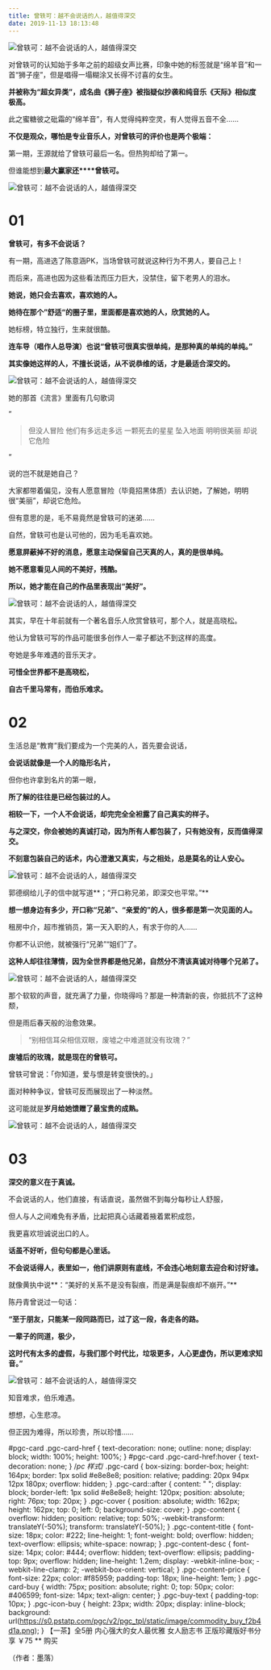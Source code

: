 ```yaml
---
title: 曾轶可：越不会说话的人，越值得深交
date: 2019-11-13 18:13:48
---
```

![曾轶可：越不会说话的人，越值得深交](http://p3.pstatp.com/large/pgc-image/56b91e5fdbec4ec08e5d0eadc2a1b299)
 


 对曾轶可的认知始于多年之前的超级女声比赛，印象中她的标签就是“绵羊音”和一首“狮子座”，但是唱得一塌糊涂又长得不讨喜的女生。

 **并被称为“超女异类”，成名曲《狮子座》被指疑似抄袭和纯音乐《天际》相似度极高。**

 此之蜜糖彼之砒霜的“绵羊音”，有人觉得纯粹空灵，有人觉得五音不全……

 **不仅是观众，哪怕是专业音乐人，对曾轶可的评价也是两个极端：**

 第一期，王源就给了曾轶可最后一名。但热狗却给了第一。

 但谁能想到**最大赢家还****曾轶可。**

![曾轶可：越不会说话的人，越值得深交](http://p9.pstatp.com/large/pgc-image/9cf02603ae1b40ad92c103944fcc6521)
 


# 01

 **曾轶可，有多不会说话？**

 有一期，高进选了陈意涵PK，当场曾轶可就说这种行为不男人，要自己上！

 而后来，高进也因为这些看法而压力巨大，没禁住，留下老男人的泪水。

 **她说，她只会去喜欢，喜欢她的人。**

 **她待在那个”舒适“的圈子里，里面都是喜欢她的人，欣赏她的人。**

 她标榜，特立独行，生来就很酷。

 **连车导（唱作人总导演）也说“曾轶可很真实很单纯，是那种真的单纯的单纯。”**

 **其实像她这样的人，不擅长说话，从不说恭维的话，才是最适合深交的。**

![曾轶可：越不会说话的人，越值得深交](http://p3.pstatp.com/large/pgc-image/133fe2206f7f495483a90c41b12a812f)
 


 她的那首《流言》里面有几句歌词

 ”

> 但没人冒险 他们有多远走多远 一颗死去的星星 坠入地面 明明很美丽 却说它危险

 “

 说的岂不就是她自己？

 大家都带着偏见，没有人愿意冒险（毕竟招黑体质）去认识她，了解她，明明很“美丽”，却说它危险。

 但有意思的是，毛不易竟然是曾轶可的迷弟……

 自然，曾轶可也是认可他的，因为毛毛喜欢她。

 **愿意屏蔽掉不好的消息，愿意主动保留自己天真的人，真的是很单纯。**

 **她不愿意看见人间的不美好，残酷。**

 **所以，她才能在自己的作品里表现出“美好”。**

![曾轶可：越不会说话的人，越值得深交](http://p3.pstatp.com/large/pgc-image/7307a323f11847ae991cf62f10c3b94c)
 


 其实，早在十年前就有一个著名音乐人欣赏曾轶可，那个人，就是高晓松。

 他认为曾轶可写的作品可能很多创作人一辈子都达不到这样的高度。

 夸她是多年难遇的音乐天才。

 **可惜全世界都不是高晓松，**

 **自古千里马常有，而伯乐难求。**

# 02

 生活总是“教育”我们要成为一个完美的人，首先要会说话，

 **会说话就像是一个人的隐形名片，**

 但你也许拿到名片的第一眼，

 **所了解的往往是已经包装过的人。**

 **相较一下，一个人不会说话，却完完全全袒露了自己真实的样子。**

 **与之深交，你会被她的真诚打动，因为所有人都包装了，只有她没有，反而值得深交。**

 **不刻意包装自己的话术，内心澄澈又真实，与之相处，总是莫名的让人安心。**

![曾轶可：越不会说话的人，越值得深交](http://p3.pstatp.com/large/pgc-image/24f2e88f910d4fa7a670771012cac441)
 


 郭德纲给儿子的信中就写道**；“开口称兄弟，即深交也平常。”**

 **想一想身边有多少，开口称“兄弟”、“亲爱的”的人，很多都是第一次见面的人。**

 租房中介，超市推销员，第一天入职的人，有求于你的人......

 你都不认识他，就被强行“兄弟”“姐们”了。

 **这种人却往往薄情，因为全世界都是他兄弟，自然分不清该真诚对待哪个兄弟了。**

![曾轶可：越不会说话的人，越值得深交](http://p1.pstatp.com/large/pgc-image/7161bcd9bde7416c8c25c52a1b26a77e)
 


 那个软软的声音，就充满了力量，你晓得吗？那是一种清新的丧，你抵抗不了这种颓，

 但是雨后春天般的治愈效果。

> “别相信耳朵相信双眼，废墟之中难道就没有玫瑰？”

 **废墟后的玫瑰，就是现在的曾轶可。**

 曾轶可曾说：「你知道，爱与恨是转变很快的。」

 面对种种争议，曾轶可反而展现出了一种淡然。

 这可能就是**岁月给她馈赠了最宝贵的成熟。**

![曾轶可：越不会说话的人，越值得深交](http://p9.pstatp.com/large/pgc-image/76138aa074b34225a19a02740f9597d4)
 


# 03

 **深交的意义在于真诚。**

 不会说话的人，他们直接，有话直说，虽然做不到每分每秒让人舒服，

 但人与人之间难免有矛盾，比起把真心话藏着掖着累积成怨，

 我更喜欢坦诚说出口的人。

 **话虽不好听，但句句都是心里话。**

 **不会说话得人，表里如一，他们讲原则有底线，不会违心地刻意去迎合和讨好谁。**

 就像黄执中说**：“美好的关系不是没有裂痕，而是满是裂痕却不崩开。”**

 陈丹青曾说过一句话：

 **“至于朋友，只能某一段同路而已，过了这一段，各走各的路。**

 **一辈子的同道，极少，**

 **这时代有太多的虚假，与我们那个时代比，垃圾更多，人心更虚伪，所以更难求知音。”**

![曾轶可：越不会说话的人，越值得深交](http://p1.pstatp.com/large/pgc-image/5e3f29993c564c81b872565da0a37a64)
 


 知音难求，伯乐难遇。

 想想，心生悲凉。

 但正因为难得，所以珍贵，所以珍惜......

#pgc-card .pgc-card-href { text-decoration: none; outline: none; display: block; width: 100%; height: 100%; } #pgc-card .pgc-card-href:hover { text-decoration: none; } /*pc 样式*/ .pgc-card { box-sizing: border-box; height: 164px; border: 1px solid #e8e8e8; position: relative; padding: 20px 94px 12px 180px; overflow: hidden; } .pgc-card::after { content: " "; display: block; border-left: 1px solid #e8e8e8; height: 120px; position: absolute; right: 76px; top: 20px; } .pgc-cover { position: absolute; width: 162px; height: 162px; top: 0; left: 0; background-size: cover; } .pgc-content { overflow: hidden; position: relative; top: 50%; -webkit-transform: translateY(-50%); transform: translateY(-50%); } .pgc-content-title { font-size: 18px; color: #222; line-height: 1; font-weight: bold; overflow: hidden; text-overflow: ellipsis; white-space: nowrap; } .pgc-content-desc { font-size: 14px; color: #444; overflow: hidden; text-overflow: ellipsis; padding-top: 9px; overflow: hidden; line-height: 1.2em; display: -webkit-inline-box; -webkit-line-clamp: 2; -webkit-box-orient: vertical; } .pgc-content-price { font-size: 22px; color: #f85959; padding-top: 18px; line-height: 1em; } .pgc-card-buy { width: 75px; position: absolute; right: 0; top: 50px; color: #406599; font-size: 14px; text-align: center; } .pgc-buy-text { padding-top: 10px; } .pgc-icon-buy { height: 23px; width: 20px; display: inline-block; background: url(https://s0.pstatp.com/pgc/v2/pgc_tpl/static/image/commodity_buy_f2b4d1a.png); }
【一茶】全5册 内心强大的女人最优雅 女人励志书 正版珍藏版好书分享
￥75
**
购买

 （作者：墨落）

 
